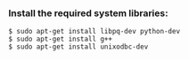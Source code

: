 ### Install the required system libraries:

    $ sudo apt-get install libpq-dev python-dev
    $ sudo apt-get install g++
    $ sudo apt-get install unixodbc-dev
